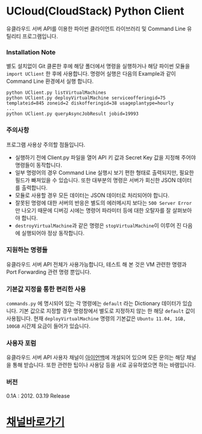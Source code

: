 UCloud(CloudStack) Python Client
===

유클라우드 서버 API를 이용한 파이썬 클라이언트 라이브러리 및 Command Line 유틸리티 프로그램입니다.

### Installation Note

별도 설치없이 Git 클론한 후에 해당 폴더에서 명령을 실행하거나 해당 파이썬 모듈을 `import UClient` 한 후에 사용합니다. 명령어 실행은 다음의 Example과 같이 Command Line 환경에서 실행 합니다.

    python UClient.py listVirtualMachines
    python UClient.py deployVirtualMachine serviceofferingid=75 templateid=845 zoneid=2 diskofferingid=38 usageplantype=hourly
    ...
    python UClient.py queryAsyncJobResult jobid=19993

### 주의사항

프로그램 사용상 주의할 점들입니다.

- 실행하기 전에 Client.py 파일을 열어 API 키 값과 Secret Key 값을 지정해 주어야 명령들이 동작합니다.
- 일부 명령어의 경우 Command Line 실행시 보기 편한 형태로 출력되지만, 필요한 필드가 빠져있을 수 있습니다. 또한 대부분의 명령은 서버가 회신한 JSON 데이터를 출력합니다.
- 모듈로 사용할 경우 모든 데이터는 JSON 데이터로 처리되어야 합니다.
- 잘못된 명령에 대한 서버의 반응은 별도의 에러메시지 보다는 `500 Server Error`만 나오기 때문에 디버깅 시에는 명령어 파라미터 등에 대한 오탈자를 잘 살펴보아야 합니다.
- `destroyVirtualMachine`과 같은 명령은 `stopVirtualMachine`이 이루어 진 다음에 실행되어야 정상 동작합니다.

### 지원하는 명령들

유클라우드 서버 API 전체가 사용가능합니다, 테스트 해 본 것은 VM 관련한 명령과 Port Forwarding 관련 명령 뿐입니다.

### 기본값 지정을 통한 편리한 사용

`commands.py` 에 명시되어 있는 각 명령에는 `default` 라는 Dictionary 데이터가 있습니다. 기본 값으로 지정할 경우 명령창에서 별도로 지정하지 않는 한 해당 `default` 값이 사용됩니다. 현재 `deployVirtualMachine` 명령의 기본값은 `Ubuntu 11.04, 1GB, 100GB` 시간제 요금이 들어가 있습니다.

### 사용자 포럼

유클라우드 서버 API 사용자 채널이 [아이언백](http://www.ironbag.net)에 개설되어 있으며 모든 문의는 해당 채널을 통해 받습니다. 또한 관련한 팁이나 사용담 등을 서로 공유하였으면 하는 바램입니다.

### 버전

0.1A : 2012. 03.19 Release

[채널바로가기]( http://www.ironbag.net/channel/00287799451678010)
===
